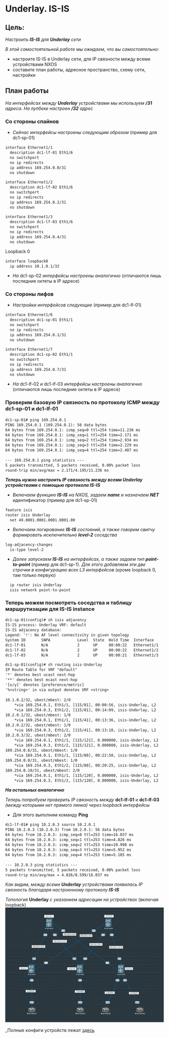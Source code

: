 # Underlay. IS-IS
## **Цель:**
_Настроить **IS-IS** для **Underlay** сети_

_В этой самостоятельной работе мы ожидаем, что вы самостоятельно:_
- настроите IS-IS в Underlay сети, для IP связности между всеми устройствами NXOS
- составите план работы, адресное пространство, схему сети, настройки
  
## **План работы**
_На интерфейсах между __Underlay__ устройствами мы используем __/31__ адреса. На лупбеке настроен __/32__ адрес_

### **Со стороны спайнов**

* _Сейчас интерфейсы настроены следующим образом_ (пример для dc1-sp-01)
```
interface Ethernet1/1
  description dc1-lf-01 Eth1/6
  no switchport
  no ip redirects
  ip address 169.254.0.0/31
  no shutdown
```
```
interface Ethernet1/2
  description dc1-lf-02 Eth1/6
  no switchport
  no ip redirects
  ip address 169.254.0.2/31
  no shutdown
```
```
interface Ethernet1/3
  description dc1-lf-03 Eth1/6
  no switchport
  no ip redirects
  ip address 169.254.0.4/31
  no shutdown
```
Loopback 0
```
interface loopback0
  ip address 10.1.0.1/32
```
* _На_ dc1-sp-02 _интерфейсы настроены аналогично_ (отличаются лишь последние октеты в IP адресе)

### **Со стороны лифов**

* _Настройки интерфейсов следующие_ (пример для dc1-lf-01)
```
interface Ethernet1/6
  description dc1-sp-01 Eth1/1
  no switchport
  no ip redirects
  ip address 169.254.0.1/31
  no shutdown
```
```
interface Ethernet1/7
  description dc1-sp-02 Eth1/1
  no switchport
  no ip redirects
  ip address 169.254.0.7/31
  no shutdown
```
* _На_ dc1-lf-02 _и_ dc1-lf-03 _интерфейсы настроены аналогично_ (отличаются лишь последние октеты в IP адресе)

### **Проверим базовую IP связность по протоколу ICMP между dc1-sp-01 и dc1-lf-01**

```
dc1-sp-01# ping 169.254.0.1
PING 169.254.0.1 (169.254.0.1): 56 data bytes
64 bytes from 169.254.0.1: icmp_seq=0 ttl=254 time=11.236 ms
64 bytes from 169.254.0.1: icmp_seq=1 ttl=254 time=2.171 ms
64 bytes from 169.254.0.1: icmp_seq=2 ttl=254 time=2.934 ms
64 bytes from 169.254.0.1: icmp_seq=3 ttl=254 time=2.229 ms
64 bytes from 169.254.0.1: icmp_seq=4 ttl=254 time=2.407 ms

--- 169.254.0.1 ping statistics ---
5 packets transmitted, 5 packets received, 0.00% packet loss
round-trip min/avg/max = 2.171/4.195/11.236 ms
```

___Теперь нужно настроить IP связность между всеми Underlay устройствами с помощью протокола IS-IS___
* _Включаем функцию_ ***IS-IS*** _на NXOS, задаем ***name*** и назначаем_ ***NET*** идентификатор (пример для dc1-sp-01)
```
feature isis
router isis Underlay
  net 49.0001.0001.0001.0001.00
```
* _Включаем логирование_ ***IS-IS*** _состояний, а также говорим свитчу формировать исключительно_ ***level-2*** _соседства_
```
log-adjacency-changes
  is-type level-2
```
* _Далее запускаем ***IS-IS*** на интерфейсах, а также задаем тип_ ***point-to-point*** (пример для dc1-sp-1). _Для этого добавляем эти две строчки в конфигурацию всех L3 интерфейсов_ (кроме loopback 0, там только первую)
```
  ip router isis Underlay
  isis network point-to-point
```

### **Теперь можем посмотреть соседства и таблицу маршрутизации для IS-IS instance**

```
dc1-sp-01(config)# sh isis adjacency
IS-IS process: Underlay VRF: default
IS-IS adjacency database:
Legend: '!': No AF level connectivity in given topology
System ID       SNPA            Level  State  Hold Time  Interface
dc1-lf-01       N/A             2      UP     00:00:22   Ethernet1/1
dc1-lf-02       N/A             2      UP     00:00:22   Ethernet1/2
dc1-lf-03       N/A             2      UP     00:00:21   Ethernet1/3

```
```
dc1-sp-01(config)# sh routing isis-Underlay
IP Route Table for VRF "default"
'*' denotes best ucast next-hop
'**' denotes best mcast next-hop
'[x/y]' denotes [preference/metric]
'%<string>' in via output denotes VRF <string>

10.1.0.2/32, ubest/mbest: 2/0
    *via 169.254.0.1, Eth1/1, [115/81], 00:00:56, isis-Underlay, L2
    *via 169.254.0.3, Eth1/2, [115/81], 00:14:09, isis-Underlay, L2
10.2.0.1/32, ubest/mbest: 1/0
    *via 169.254.0.1, Eth1/1, [115/41], 00:13:36, isis-Underlay, L2
10.2.0.2/32, ubest/mbest: 1/0
    *via 169.254.0.3, Eth1/2, [115/41], 00:13:10, isis-Underlay, L2
10.2.0.3/32, ubest/mbest: 2/0
    *via 169.254.0.1, Eth1/1, [115/121], 0.000000, isis-Underlay, L2
    *via 169.254.0.3, Eth1/2, [115/121], 0.000000, isis-Underlay, L2
169.254.0.6/31, ubest/mbest: 1/0
    *via 169.254.0.1, Eth1/1, [115/80], 00:22:50, isis-Underlay, L2
169.254.0.8/31, ubest/mbest: 1/0
    *via 169.254.0.3, Eth1/2, [115/80], 00:20:25, isis-Underlay, L2
169.254.0.10/31, ubest/mbest: 2/0
    *via 169.254.0.1, Eth1/1, [115/120], 0.000000, isis-Underlay, L2
    *via 169.254.0.3, Eth1/2, [115/120], 0.000000, isis-Underlay, L2
```
___На остальных аналогично___

_Теперь попробуем проверить IP связность между_ **dc1-lf-01** и **dc1-lf-03** _(между которыми нет прямого линка) через loopback интерфейсы_
* Для этого выполним команду **Ping**
```
dc1-lf-01# ping 10.2.0.3 source 10.2.0.1
PING 10.2.0.3 (10.2.0.3) from 10.2.0.1: 56 data bytes
64 bytes from 10.2.0.3: icmp_seq=0 ttl=253 time=16.037 ms
64 bytes from 10.2.0.3: icmp_seq=1 ttl=253 time=4.826 ms
64 bytes from 10.2.0.3: icmp_seq=2 ttl=253 time=10.998 ms
64 bytes from 10.2.0.3: icmp_seq=3 ttl=253 time=5.952 ms
64 bytes from 10.2.0.3: icmp_seq=4 ttl=253 time=5.185 ms

--- 10.2.0.3 ping statistics ---
5 packets transmitted, 5 packets received, 0.00% packet loss
round-trip min/avg/max = 4.826/8.599/16.037 ms
```
_Как видим, между всеми **Underlay** устройствами появилась IP связность благодаря настроенному протоколу **IS-IS**_

_Топология_ **Underlay** _с указанием адресации на устройствах_ (включая loopback) ![image](topology.JPG)

_Полные конфиги устройств лежат [здесь](https://github.com/dontmesswithnets/study_otus/tree/main/Second_month/lab_1/configs)